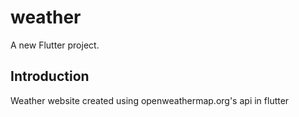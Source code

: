 # weather

A new Flutter project.

## Introduction

Weather website created using openweathermap.org's api in flutter

